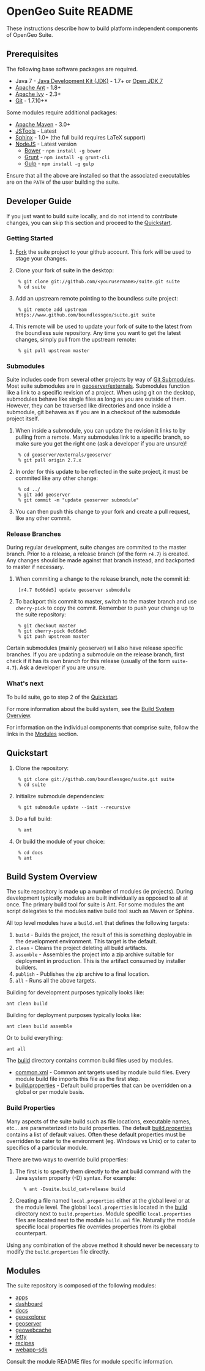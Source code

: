 OpenGeo Suite README
====================

These instructions describe how to build platform independent components of OpenGeo Suite.

## Prerequisites

The following base software packages are required.

* Java 7 - [Java Development Kit (JDK)](http://www.oracle.com/technetwork/java/javase/downloads/jre7-downloads-1880261.html) - 1.7+ or [Open JDK 7](http://openjdk.java.net/install/)
* [Apache Ant](http://ant.apache.org/bindownload.cgi) - 1.8+
* [Apache Ivy](http://ant.apache.org/ivy/download.cgi) - 2.3+
* [Git](http://git-scm.com/) - 1.7.10+*

Some modules require additional packages:

* [Apache Maven](http://maven.apache.org/download.html) - 3.0+
* [JSTools](https://github.com/whitmo/jstools) - Latest
* [Sphinx](http://sphinx.pocoo.org/) - 1.0+ (the full build requires LaTeX support)
* [NodeJS](http://nodejs.org/) - Latest version
  * [Bower](http://bower.io/) - `npm install -g bower`
  * [Grunt](http://gruntjs.com/) - `npm install -g grunt-cli`
  * [Gulp](http://gulpjs.com/) - `npm install -g gulp`

Ensure that all the above are installed so that the associated executables are on the 
`PATH` of the user building the suite. 

## Developer Guide

If you just want to build suite locally, and do not intend to contribute changes, you can skip this section and proceed to the [Quickstart](#quickstart).

### Getting Started

1. [Fork](https://guides.github.com/activities/forking/) the suite projuct to your github account. This fork will be used to stage your changes.

1. Clone your fork of suite in the desktop:

        % git clone git://github.com/<yourusername>/suite.git suite
        % cd suite

1. Add an upstream remote pointing to the boundless suite project:

        % git remote add upstream https://www.github.com/boundlessgeo/suite.git suite

1. This remote will be used to update your fork of suite to the latest from the boundless suie repository. Any time you want to get the latest changes, simply pull from the upstream remote:

        % git pull upstream master

### Submodules

Suite includes code from several other projects by way of [Git Submodules](https://git-scm.com/book/en/v2/Git-Tools-Submodules). Most suite submodules are in [geoserver/externals](https://github.com/boundlessgeo/suite/tree/master/geoserver/externals). Submodules function like a link to a specific revision of a project. When using git on the desktop, submodules behave like single files as long as you are outside of them. However, they can be traversed like directories and once inside a submodule, git behaves as if you are in a checkout of the submodule project itself. 

1. When inside a submodule, you can update the revision it links to by pulling from a remote. Many submodules link to a specific branch, so make sure you get the right one (ask a developer if you are unsure)!

        % cd geoserver/externals/geoserver
        % git pull origin 2.7.x

2. In order for this update to be reflected in the suite project, it must be commited like any other change:

        % cd ../
        % git add geoserver
        % git commit -m "update geoserver submodule"

3. You can then push this change to your fork and create a pull request, like any other commit.

### Release Branches

During regular development, suite changes are commited to the master branch. Prior to a release, a release branch (of the form `r4.7`) is created. Any changes should be made against that branch instead, and backported to master if necessary. 

1. When commiting a change to the release branch, note the commit id:

        [r4.7 0c66de5] update geoserver submodule

2. To backport this commit to master, switch to the master branch and use `cherry-pick` to copy the commit. Remember to push your change up to the suite repository:

        % git checkout master
        % git cherry-pick 0c66de5
        % git push upstream master

Certain submodules (mainly geoserver) will also have release specific branches. If you are updating a submodule on the release branch, first check if it has its own branch for this release (usually of the form `suite-4.7`). Ask a developer if you are unsure.

### What's next

To build suite, go to step 2 of the [Quickstart](#quickstart).

For more information about the build system, see the [Build System Overview](#build-system-overview).

For information on the individual components that comprise suite, follow the links in the [Modules](#modules) section.

## Quickstart

1. Clone the repository:

        % git clone git://github.com/boundlessgeo/suite.git suite
        % cd suite

1. Initialize submodule dependencies:

        % git submodule update --init --recursive

1. Do a full build:

        % ant

1. Or build the module of your choice:

        % cd docs
        % ant 

## Build System Overview

The suite repository is made up a number of modules (ie projects). During development 
typically modules are built individually as opposed to all at once. The primary build 
tool for suite is Ant. For some modules the ant script delegates to the modules native build tool such as Maven or Sphinx. 

All top level modules have a `build.xml` that defines the following targets:

1. `build` - Builds the project, the result of this is something deployable in the development environment. This target is the default.
1. `clean` - Cleans the project deleting all build artifacts. 
1. `assemble` - Assembles the project into a zip archive suitable for deployment in production. This is the artifact consumed by installer builders. 
1. `publish` - Publishes the zip archive to a final location.
1. `all` - Runs all the above targets.

Building for development purposes typically looks like:

    ant clean build

Building for deployment purposes typically looks like:

    ant clean build assemble

Or to build everything:

    ant all

The [build](build) directory contains common build files used by modules.

 * [common.xml](build/common.xml) - Common ant targets used by module 
 build files. Every module build file imports this file as the first step.
 * [build.properties](build/build.properties) - Default build properties that can
 be overridden on a global or per module basis.

### Build Properties

Many aspects of the suite build such as file locations, executable names, etc... are 
parameterized into build properties. The default [build.properties](build/build.properties)
contains a list of default values. Often these default properties must be overridden to 
cater to the environment (eg. Windows vs Unix) or to cater to specifics of a particular module. 

There are two ways to override build properties: 

1. The first is to specify them directly to the ant build command with the Java system property (-D) syntax. For example:

          % ant -Dsuite.build_cat=release build

1. Creating a file named `local.properties` either at the global level or at the module level. The global `local.properties` is located in the [build](build) directory next to 
`build.properties`. Module specific `local.properties` files are located next to the module `build.xml` file. Naturally the module specific local properties file overrides properties from its global counterpart. 

Using any combination of the above method it should never be necessary to modify the `build.properties` file directly. 

## Modules

The suite repository is composed of the following modules:

* [apps](apps/README.md)
* [dashboard](dashboard/README.md)
* [docs](docs/README.md)
* [geoexplorer](geoexplorer/README.md)
* [geoserver](geoserver/README.md)
* [geowebcache](geowebcache/README.md)
* [jetty](jetty/README.md)
* [recipes](recipes/README.md)
* [webapp-sdk](sdk/README.md)

Consult the module README files for module specific information. 
